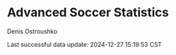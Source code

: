 # Advanced Soccer Statistics
Denis Ostroushko

<!-- gfm -->

Last successful data update: 2024-12-27 15:19:53 CST
